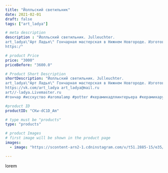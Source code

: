 ```yaml
---
title: "Йолльский светильник"
date: 2021-02-01
draft: false
tags: ["art_ladya"]

# meta description
description : "Йолльский светильник. Julleuchter.
art_ladya\"Арт Ладья\" Гончарная мастерская в Нижнем Новгороде. Изготовление керамики и мастер//-классы по обучению. 
https:/"

# product Price
price: "3000"
priceBefore: "3600.0"

# Product Short Description
shortDescription: "Йолльский светильник. Julleuchter.
art_ladya\"Арт Ладья\" Гончарная мастерская в Нижнем Новгороде. Изготовление керамики и мастер//-классы по обучению. 
https://vk.com/art_ladya art_ladya@mail.ru 
art//-ladya.Livemaster.ru
#гончар #исскуство #aromalamp #potter #керамикадляинтерьера #керамикаручнаяработа #гончарнаямастерская #керамиканазаказ #handmade #свеча #керамика #candlestick #эксклюзивнаякерамика #painter #dishes #decor #ceramicar #nntoday #claygoods #аромалампа #earthenware #ceramic #Julleuchter #magic #lodge #ceramicart #историческаяреконструкция #подсвечник #clay #авторскаякерамика"

#product ID
productID: "CKw-dC1D_Am"

# type must be "products"
type: "products"

# product Images
# first image will be shown in the product page
images:
  - image: "https://scontent-arn2-1.cdninstagram.com/v/t51.2885-15/e35/145109792_437156337624463_5401302225396307533_n.jpg?tp=1&_nc_ht=scontent-arn2-1.cdninstagram.com&_nc_cat=107&_nc_ohc=FogaH-NbicoAX9duDeW&ccb=7-4&oh=13a36163f8c1ea385e60a056aa48027c&oe=608532C8&_nc_sid=86f79a&ig_cache_key=MjQ5OTc3MjQ2Nzk3Njg1OTY4Ng%3D%3D.2-ccb7-4"

---
```

lorem
